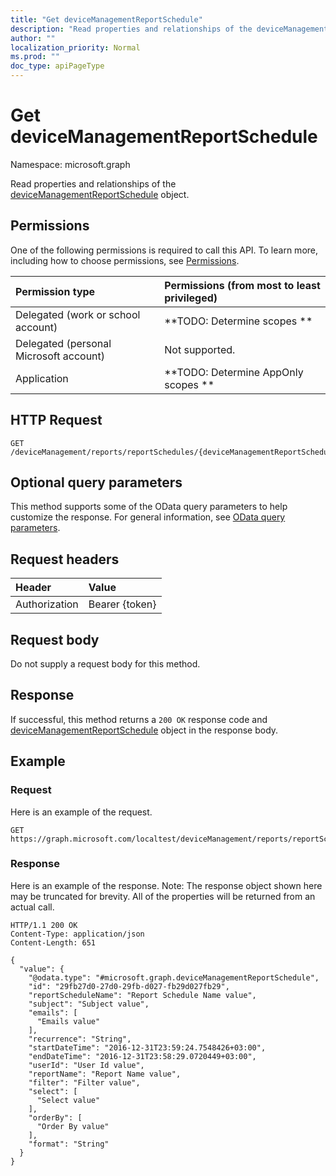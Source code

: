 ```yaml
---
title: "Get deviceManagementReportSchedule"
description: "Read properties and relationships of the deviceManagementReportSchedule object."
author: ""
localization_priority: Normal
ms.prod: ""
doc_type: apiPageType
---
```


# Get deviceManagementReportSchedule

Namespace: microsoft.graph

Read properties and relationships of the [deviceManagementReportSchedule](../resources/devicemanagementreportschedule.md) object.

## Permissions
One of the following permissions is required to call this API. To learn more, including how to choose permissions, see [Permissions](/concepts/permissions-reference.md).

|Permission type|Permissions (from most to least privileged)|
|:---|:---|
|Delegated (work or school account)|**TODO: Determine scopes **|
|Delegated (personal Microsoft account)|Not supported.|
|Application|**TODO: Determine AppOnly scopes **|

## HTTP Request
<!-- {
  "blockType": "ignored"
}
-->
``` http
GET /deviceManagement/reports/reportSchedules/{deviceManagementReportScheduleId}
```

## Optional query parameters
This method supports some of the OData query parameters to help customize the response. For general information, see [OData query parameters](/graph/query-parameters).

## Request headers
|Header|Value|
|:---|:---|
|Authorization|Bearer {token}|

## Request body
Do not supply a request body for this method.

## Response
If successful, this method returns a `200 OK` response code and [deviceManagementReportSchedule](../resources/devicemanagementreportschedule.md) object in the response body.

## Example

### Request
Here is an example of the request.
<!-- {
  "blockType": "request",
  "name": "get_devicemanagementreportschedule"
}
-->
``` http
GET https://graph.microsoft.com/localtest/deviceManagement/reports/reportSchedules/{deviceManagementReportScheduleId}
```

### Response
Here is an example of the response. Note: The response object shown here may be truncated for brevity. All of the properties will be returned from an actual call.
<!-- {
  "blockType": "response",
  "truncated": true,
  "@odata.type": "microsoft.graph.deviceManagementReportSchedule"
}
-->
``` http
HTTP/1.1 200 OK
Content-Type: application/json
Content-Length: 651

{
  "value": {
    "@odata.type": "#microsoft.graph.deviceManagementReportSchedule",
    "id": "29fb27d0-27d0-29fb-d027-fb29d027fb29",
    "reportScheduleName": "Report Schedule Name value",
    "subject": "Subject value",
    "emails": [
      "Emails value"
    ],
    "recurrence": "String",
    "startDateTime": "2016-12-31T23:59:24.7548426+03:00",
    "endDateTime": "2016-12-31T23:58:29.0720449+03:00",
    "userId": "User Id value",
    "reportName": "Report Name value",
    "filter": "Filter value",
    "select": [
      "Select value"
    ],
    "orderBy": [
      "Order By value"
    ],
    "format": "String"
  }
}
```

